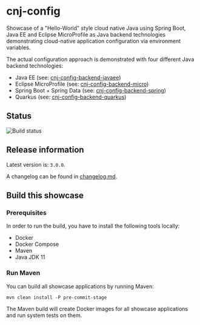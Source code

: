 # cnj-config

Showcase of a "Hello-World" style cloud native Java using Spring Boot, Java EE and Eclipse MicroProfile as Java backend technologies demonstrating
cloud-native application configuration via environment variables.

The actual configuration approach is demonstrated with four different Java backend technologies:

* Java EE (see: [cnj-config-backend-javaee](cnj-config-backend-javaee/README.md))
* Eclipse MicroProfile (see: [cnj-config-backend-micro](cnj-config-backend-micro/README.md))
* Spring Boot + Spring Data (see: [cnj-config-backend-spring](cnj-config-backend-spring/README.md))
* Quarkus (see: [cnj-config-backend-quarkus](cnj-config-backend-quarkus/README.md))

## Status
![Build status](https://drone.cloudtrain.aws.msgoat.eu/api/badges/msgoat/cnj-config/status.svg)

## Release information

Latest version is: `3.0.0`.

A changelog can be found in [changelog.md](changelog.md).

## Build this showcase 

### Prerequisites

In order to run the build, you have to install the following tools locally:
* Docker
* Docker Compose 
* Maven
* Java JDK 11

### Run Maven

You can build all showcase applications by running Maven:
```
mvn clean install -P pre-commit-stage
```

The Maven build will create Docker images for all showcase applications and run system tests on them.